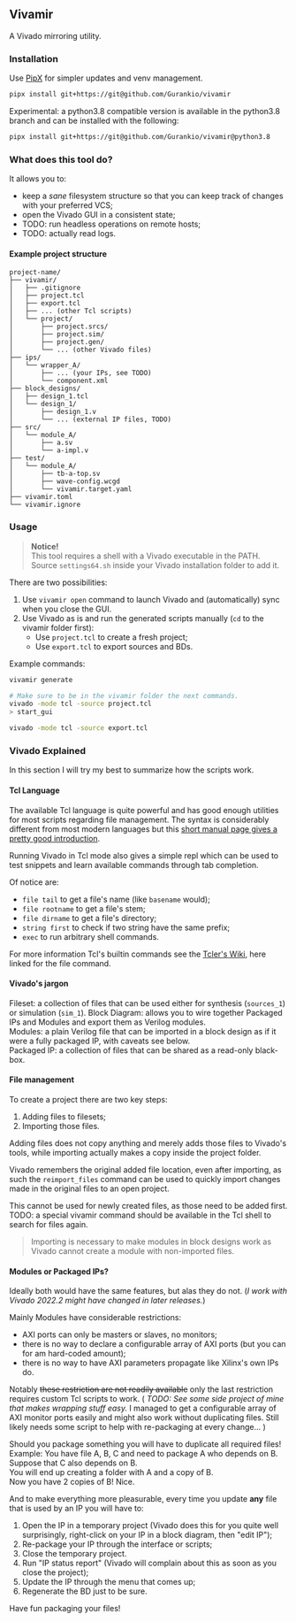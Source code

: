 Vivamir
---
A Vivado mirroring utility.

### Installation

Use [PipX](https://pipx.pypa.io/stable/) for simpler updates and venv management.

```sh
pipx install git+https://git@github.com/Gurankio/vivamir
```

Experimental: a python3.8 compatible version is available in the python3.8 branch
and can be installed with the following:

```sh
pipx install git+https://git@github.com/Gurankio/vivamir@python3.8
```

### What does this tool do?

It allows you to:

- keep a _sane_ filesystem structure so that you can keep track of changes with your preferred VCS;
- open the Vivado GUI in a consistent state;
- TODO: run headless operations on remote hosts;
- TODO: actually read logs.

#### Example project structure

[//]: # (Tool for below: https://tree.nathanfriend.com)

```
project-name/
├── vivamir/
│   ├── .gitignore
│   ├── project.tcl
│   ├── export.tcl
│   ├── ... (other Tcl scripts)
│   └── project/
│       ├── project.srcs/
│       ├── project.sim/
│       ├── project.gen/
│       └── ... (other Vivado files)
├── ips/
│   └── wrapper_A/
│       ├── ... (your IPs, see TODO)
│       └── component.xml
├── block_designs/
│   ├── design_1.tcl
│   └── design_1/
│       ├── design_1.v
│       └── ... (external IP files, TODO)
├── src/
│   └── module_A/
│       ├── a.sv
│       └── a-impl.v
├── test/
│   └── module_A/
│       ├── tb-a-top.sv
│       ├── wave-config.wcgd
│       └── vivamir.target.yaml
├── vivamir.toml
└── vivamir.ignore
```

### Usage

> **Notice!**  
> This tool requires a shell with a Vivado executable in the PATH.   
> Source `settings64.sh` inside your Vivado installation folder to add it.

There are two possibilities:

1. Use `vivamir open` command to launch Vivado and (automatically) sync when you close the GUI.
2. Use Vivado as is and run the generated scripts manually (`cd` to the vivamir folder first):
    - Use `project.tcl` to create a fresh project;
    - Use `export.tcl` to export sources and BDs.

Example commands:

```sh
vivamir generate

# Make sure to be in the vivamir folder the next commands.
vivado -mode tcl -source project.tcl
> start_gui

vivado -mode tcl -source export.tcl

```

### Vivado Explained

In this section I will try my best to summarize how the scripts work.

#### Tcl Language

The available Tcl language is quite powerful and has good enough utilities for most scripts regarding file management.
The syntax is considerably different from most modern languages but this
[short manual page gives a pretty good introduction](https://www.tcl.tk/man/tcl8.5/TclCmd/Tcl.htm).

Running Vivado in Tcl mode also gives a simple repl which can be used to test snippets
and learn available commands through tab completion.

Of notice are:

- `file tail` to get a file's name (like `basename` would);
- `file rootname` to get a file's stem;
- `file dirname` to get a file's directory;
- `string first` to check if two string have the same prefix;
- `exec` to run arbitrary shell commands.

For more information Tcl's builtin commands see the [Tcler's Wiki](https://wiki.tcl-lang.org/page/file),
here linked for the file command.

#### Vivado's jargon

Fileset: a collection of files that can be used either for synthesis (`sources_1`) or simulation (`sim_1`).
Block Diagram: allows you to wire together Packaged IPs and Modules and export them as Verilog modules.  
Modules: a plain Verilog file that can be imported in a block design as if it were a fully packaged IP,
with caveats see below.    
Packaged IP: a collection of files that can be shared as a read-only black-box.

#### File management

To create a project there are two key steps:

1. Adding files to filesets;
2. Importing those files.

Adding files does not copy anything and merely adds those files to Vivado's tools,
while importing actually makes a copy inside the project folder.

Vivado remembers the original added file location, even after importing, as such the `reimport_files` command
can be used to quickly import changes made in the original files to an open project.

This cannot be used for newly created files, as those need to be added first.
TODO: a special vivamir command should be available in the Tcl shell to search for files again.

> Importing is necessary to make modules in block designs work as Vivado cannot create a module with non-imported files.

#### Modules or Packaged IPs?

Ideally both would have the same features, but alas they do not.
(_I work with Vivado 2022.2 might have changed in later releases._)

Mainly Modules have considerable restrictions:

- AXI ports can only be masters or slaves, no monitors;
- there is no way to declare a configurable array of AXI ports (but you can for am hard-coded amount);
- there is no way to have AXI parameters propagate like Xilinx's own IPs do.

Notably ~~these restriction are not readily available~~ only the last restriction requires custom Tcl scripts to work.
(
_TODO: See some side project of mine that makes wrapping stuff easy._
I managed to get a configurable array of AXI monitor ports easily and might also work without duplicating files.
Still likely needs some script to help with re-packaging at every change...
)

Should you package something you will have to duplicate all required files!
Example:
You have file A, B, C and need to package A who depends on B.    
Suppose that C also depends on B.  
You will end up creating a folder with A and a copy of B.  
Now you have 2 copies of B! Nice.

And to make everything more pleasurable, every time you update **any** file that is used by an IP you will have to:

1. Open the IP in a temporary project
   (Vivado does this for you quite well surprisingly, right-click on your IP in a block diagram, then "edit IP");
2. Re-package your IP through the interface or scripts;
3. Close the temporary project.
4. Run "IP status report" (Vivado will complain about this as soon as you close the project);
5. Update the IP through the menu that comes up;
6. Regenerate the BD just to be sure.

Have fun packaging your files!
